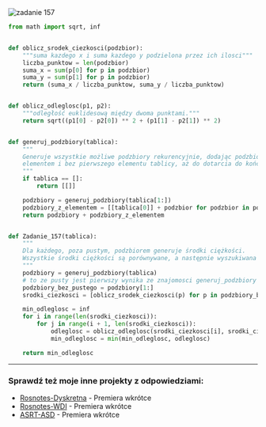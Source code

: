 <picture>
  <source srcset="../../srt/zbior_zadan/157.png" media="(prefers-color-scheme: light)">
  <source srcset="../../srt/zbior_zadan/black_157.png" media="(prefers-color-scheme: dark)">
  <img src="../../srt/zbior_zadan/black_157.png" alt="zadanie 157">
</picture>

```python
from math import sqrt, inf


def oblicz_srodek_ciezkosci(podzbior):
    """suma kazdego x i suma kazdego y podzielona przez ich ilosci"""
    liczba_punktow = len(podzbior)
    suma_x = sum(p[0] for p in podzbior)
    suma_y = sum(p[1] for p in podzbior)
    return (suma_x / liczba_punktow, suma_y / liczba_punktow)


def oblicz_odleglosc(p1, p2):
    """odległość euklidesową między dwoma punktami."""
    return sqrt((p1[0] - p2[0]) ** 2 + (p1[1] - p2[1]) ** 2)


def generuj_podzbiory(tablica):
    """
    Generuje wszystkie możliwe podzbiory rekurencyjnie, dodając podzbiory z pierwszym
    elementem i bez pierwszego elementu tablicy, aż do dotarcia do końca tablicy.
    """
    if tablica == []:
        return [[]]

    podzbiory = generuj_podzbiory(tablica[1:])
    podzbiory_z_elementem = [[tablica[0]] + podzbior for podzbior in podzbiory]
    return podzbiory + podzbiory_z_elementem


def Zadanie_157(tablica):
    """
    Dla każdego, poza pustym, podzbiorem generuje środki ciężkości.
    Wszystkie środki ciężkości są porównywane, a następnie wyszukiwana jest najmniejsza różnica.
    """
    podzbiory = generuj_podzbiory(tablica)
    # to ze pusty jest pierwszy wynika ze znajomosci generuj_podzbiory jest to glupie rozwiazanie ale dla optymalizacji to zostawie
    podzbiory_bez_pustego = podzbiory[1:]
    srodki_ciezkosci = [oblicz_srodek_ciezkosci(p) for p in podzbiory_bez_pustego]

    min_odleglosc = inf
    for i in range(len(srodki_ciezkosci)):
        for j in range(i + 1, len(srodki_ciezkosci)):
            odleglosc = oblicz_odleglosc(srodki_ciezkosci[i], srodki_ciezkosci[j])
            min_odleglosc = min(min_odleglosc, odleglosc)

    return min_odleglosc

```

---
### Sprawdź też moje inne projekty z odpowiedziami:
- [Rosnotes-Dyskretna](https://github.com/kamilGie/Rosnotes-Dyskretna) - Premiera wkrótce
- [Rosnotes-WDI](https://github.com/kamilGie/Rosnotes-WDI) - Premiera wkrótce
- [ASRT-ASD](https://github.com/kamilGie/Rosnotes-Dyskretna) - Premiera wkrótce

